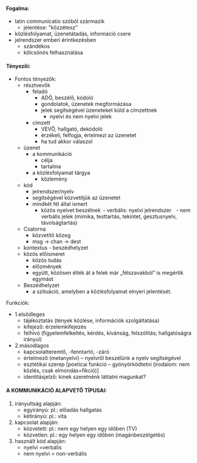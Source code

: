 #### Fogalma:  
- latin communicatio szóból származik
	- jelentése: "közzétesz"
- közlésfolyamat, üzenetátadás, információ csere  
- jelrendszer emberi érintkezésben
	- szándékos
	- kölcsönös felhasználása
#### Tényezői:  
- Fontos tényezők:
	- résztvevők
		- feladó
			- ADÓ, beszélő, kódoló
			- gondolatok, üzenetek megformázása
			- jelek segítségével üzeneteket küld a címzettnek
				- nyelvi és nem nyelvi jelek
		- címzett
			- VEVŐ, hallgató, dekódoló
			- érzékeli, felfogja, értelmezi az üzenetet
			- ha tud akkor válaszol
	- üzenet
		- a kommunikáció
			- célja
			- tartalma
		- a közlésfolyamat tárgya
			- közlemény
	- kód
		- jelrendszer/nyelv
		- segítségével közvetítjük az üzenetet
		- mindkét fél által ismert
			- közös nyelvet beszélnek
		 - verbális: nyelvi jelrendszer  
		 - nem verbális jelek (mimika, testtartás, tekintet, gesztusnyelv, távolságtartás)  
	- Csatorna 
		- közvetítő közeg
		- msg -> chan -> dest
	- kontextus - beszédhelyzet
	- közös előismeret
		- közös tudás
		- előzmények
		- együtt, közösen élték át a felek már „félszavakból” is megértik egymást  
	- Beszédhelyzet
		- a szituáció, amelyben a közlésfolyamat elnyeri jelentését.  

Funkciók:  
- 1.elsődleges  
	- tájékoztatás (tények közlése, információk szolgáltatása)  
	- kifejező: érzelemkifejezés  
	- felhívó (figyelemfelkeltés, kérdés, kívánság, felszólítás; hallgatóságra irányul)  
- 2.másodlagos  
	- kapcsolatteremtő, -fenntartó, -záró  
	- értelmező (metanyelvi) – nyelvről beszélünk a nyelv segítségével  
	- esztétikai szerep [poeticai funkció – gyönyörködtetni (irodalom: nem közlés, csak elmondás=fikció)]  
	- identitásjelző: kinek szeretnénk láttatni magunkat?  
#### A KOMMUNIKÁCIÓ ALAPVETŐ TÍPUSAI:   
1. irányultság alapján:  
	- egyirányú: pl.: előadás hallgatás  
	- kétirányú: pl.: vita  
2. kapcsolat alapján:  
	- közvetett: pl.: nem egy helyen egy időben (TV)  
	- közvetlen: pl.: egy helyen egy időben (magánbeszélgetés)    
3. használt kód alapján:   
	- nyelvi =verbális  
	- nem nyelvi = non-verbális